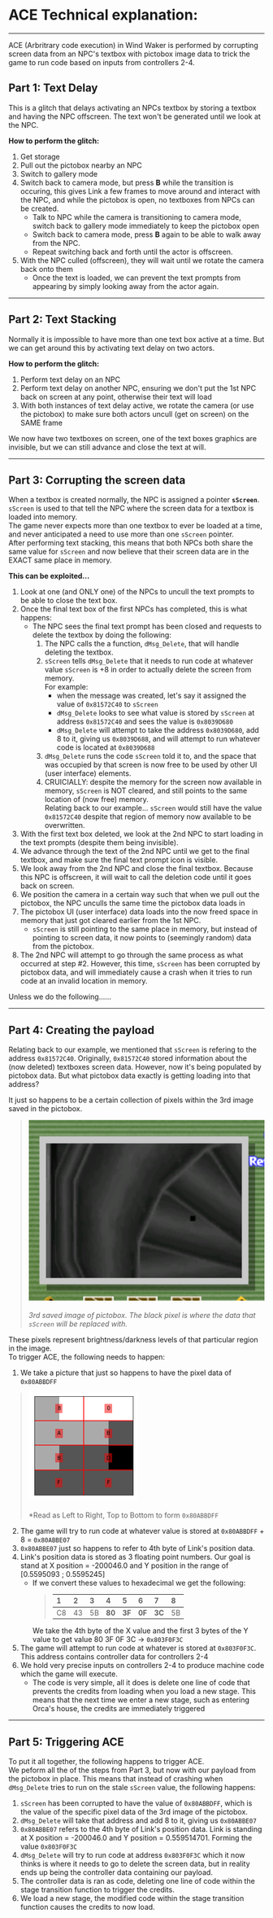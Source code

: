 # ACE Technical explanation:
---
ACE (Arbritrary code execution) in Wind Waker is performed by corrupting screen data from an NPC's textbox with pictobox image data to trick the game to run code based on inputs from controllers 2-4.

## Part 1: Text Delay

This is a glitch that delays activating an NPCs textbox by storing a textbox and having the NPC offscreen. The text won't be generated until we look at the NPC.  

**How to perform the glitch:**

1. Get storage  
2. Pull out the pictobox nearby an NPC  
3. Switch to gallery mode  
4. Switch back to camera mode, but press **B** while the transition is occuring, this gives Link a few frames to move around and interact with the NPC, and while the pictobox is open, no textboxes from NPCs can be created.  
   - Talk to NPC while the camera is transitioning to camera mode, switch back to gallery mode immediately to keep the pictobox open  
   - Switch back to camera mode, press **B** again to be able to walk away from the NPC.  
   - Repeat switching back and forth until the actor is offscreen.  
5. With the NPC culled (offscreen), they will wait until we rotate the camera back onto them  
   - Once the text is loaded, we can prevent the text prompts from appearing by simply looking away from the actor again.  

---

## Part 2: Text Stacking

Normally it is impossible to have more than one text box active at a time. But we can get around this by activating text delay on two actors.  

**How to perform the glitch:**

1. Perform text delay on an NPC  
2. Perform text delay on another NPC, ensuring we don't put the 1st NPC back on screen at any point, otherwise their text will load  
3. With both instances of text delay active, we rotate the camera (or use the pictobox) to make sure both actors uncull (get on screen) on the SAME frame  

We now have two textboxes on screen, one of the text boxes graphics are invisible, but we can still advance and close the text at will.  

---

## Part 3: Corrupting the screen data

When a textbox is created normally, the NPC is assigned a pointer **```sScreen```**. ```sScreen``` is used to that tell the NPC where the screen data for a textbox is loaded into memory.  
The game never expects more than one textbox to ever be loaded at a time, and never anticipated a need to use more than one ```sScreen``` pointer.  
After performing text stacking, this means that both NPCs both share the same value for ```sScreen``` and now believe that their screen data are in the EXACT same place in memory.  

**This can be exploited...**

1. Look at one (and ONLY one) of the NPCs to uncull the text prompts to be able to close the text box.  
2. Once the final text box of the first NPCs has completed, this is what happens:  
   - The NPC sees the final text prompt has been closed and requests to delete the textbox by doing the following:  
      1. The NPC calls the a function, ```dMsg_Delete```, that will handle deleting the textbox.  
      2. ```sScreen``` tells ```dMsg_Delete``` that it needs to run code at whatever value ```sScreen``` is +8 in order to actually delete the screen from memory.  
         For example:  
            - when the message was created, let's say it assigned the value of ```0x81572C40``` to ```sScreen```  
            - ```dMsg_Delete``` looks to see what value is stored by ```sScreen``` at address ```0x81572C40``` and sees the value is ```0x8039D680```
            - ```dMsg_Delete``` will attempt to take the address ```0x8039D680```, add 8 to it, giving us ```0x8039D688```, and will attempt to run whatever code is located at ```0x8039D688```  
      3. ```dMsg_Delete``` runs the code ```sScreen``` told it to, and the space that was occupied by that screen is now free to be used by other UI (user interface) elements.  
      4. CRUICIALLY: despite the memory for the screen now available in memory, ```sScreen``` is NOT cleared, and still points to the same location of (now free) memory.  
         Relating back to our example... ```sScreen``` would still have the value ```0x81572C40``` despite that region of memory now available to be overwritten.  
3. With the first text box deleted, we look at the 2nd NPC to start loading in the text prompts (despite them being invisible).  
4. We advance through the text of the 2nd NPC until we get to the final textbox, and make sure the final text prompt icon is visible.  
5. We look away from the 2nd NPC and close the final textbox. Because this NPC is offscreen, it will wait to call the deletion code until it goes back on screen.  
6. We position the camera in a certain way such that when we pull out the pictobox, the NPC unculls the same time the pictobox data loads in  
7. The pictobox UI (user interface) data loads into the now freed space in memory that just got cleared earlier from the 1st NPC.  
   - ```sScreen``` is still pointing to the same place in memory, but instead of pointing to screen data, it now points to (seemingly random) data from the pictobox.  
8. The 2nd NPC will attempt to go through the same process as what occurred at step #2. However, this time, ```sScreen``` has been corrupted by pictobox data, and will immediately cause a crash when it tries to run code at an invalid location in memory.  

Unless we do the following......  

---
## Part 4: Creating the payload

Relating back to our example, we mentioned that ```sScreen``` is refering to the address ```0x81572C40```. Originally, ```0x81572C40``` stored information about the (now deleted) textboxes screen data. However, now it's being populated by pictobox data. But what pictobox data exactly is getting loading into that address?  

It just so happens to be a certain collection of pixels within the 3rd image saved in the pictobox.  

> ![image](NTSC-U_3rdPixelData.png) <br/><br/> *3rd saved image of pictobox. The black pixel is where the data that ```sScreen``` will be replaced with.*  

These pixels represent brightness/darkness levels of that particular region in the image.  
To trigger ACE, the following needs to happen:

1.  We take a picture that just so happens to have the pixel data of ```0x80ABBDFF```
   > ![image](pixel_data.png) <br/><br/> *Read as Left to Right, Top to Bottom to form ```0x80ABBDFF```
2. The game will try to run code at whatever value is stored at ```0x80ABBDFF``` + 8 = ```0x80ABBE07```
3. ```0x80ABBE07``` just so happens to refer to 4th byte of Link's position data.  
4. Link's position data is stored as 3 floating point numbers. Our goal is stand at X position = -200046.0 and Y position in the range of [0.5595093 ; 0.5595245]
   - If we convert these values to hexadecimal we get the following:  
      >| 1  | 2  | 3  | **4**  | **5**  | **6**  | **7**  | 8  |
      >|----|----|----|----|----|----|----|----|
      >| C8 | 43 | 5B | **80** | **3F** | **0F** | **3C** | 5B |
       We take the 4th byte of the X value and the first 3 bytes of the Y value to get value 80 3F 0F 3C -> ```0x803F0F3C```
5. The game will attempt to run code at whatever is stored at ```0x803F0F3C```. This address contains controller data for controllers 2-4  
6. We hold very precise inputs on controllers 2-4 to produce machine code which the game will execute.  
   - The code is very simple, all it does is delete one line of code that prevents the credits from loading when you load a new stage. This means that the next time we enter a new stage, such as entering Orca's house, the credits are immediately triggered  

---

## Part 5: Triggering ACE

To put it all together, the following happens to trigger ACE.  
We peform all the of the steps from Part 3, but now with our payload from the pictobox in place. This means that instead of crashing when ```dMsg_Delete``` tries to run on the stale ```sScreen``` value, the following happens:

1. ```sScreen``` has been corrupted to have the value of ```0x80ABBDFF```, which is the value of the specific pixel data of the 3rd image of the pictobox.  
2. ```dMsg_Delete``` will take that address and add 8 to it, giving us ```0x80ABBE07```  
3. ```0x80ABBE07``` refers to the 4th byte of Link's position data. Link is standing at X position = -200046.0 and Y position = 0.559514701. Forming the value ```0x803F0F3C```  
4. ```dMsg_Delete``` will try to run code at address ```0x803F0F3C``` which it now thinks is where it needs to go to delete the screen data, but in reality ends up being the controller data containing our payload.  
5. The controller data is ran as code, deleting one line of code within the stage transition function to trigger the credits.  
6. We load a new stage, the modified code within the stage transition function causes the credits to now load.  

